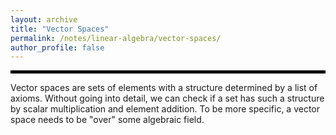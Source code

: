 ```yaml
---
layout: archive
title: "Vector Spaces"
permalink: /notes/linear-algebra/vector-spaces/
author_profile: false
--- 
```

<hr style="border: 2px solid black;">
Vector spaces are sets of elements with a structure determined by a list of axioms. Without going into detail, we can check if a set has such a structure by scalar multiplication and element addition. To be more specific, a vector space needs to be "over" some algebraic
field. 
